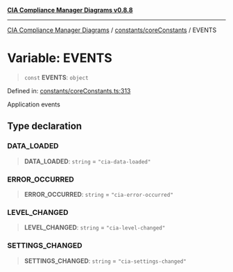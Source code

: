 [**CIA Compliance Manager Diagrams v0.8.8**](../../../README.md)

***

[CIA Compliance Manager Diagrams](../../../modules.md) / [constants/coreConstants](../README.md) / EVENTS

# Variable: EVENTS

> `const` **EVENTS**: `object`

Defined in: [constants/coreConstants.ts:313](https://github.com/Hack23/cia-compliance-manager/blob/283c1f3ddf6c7084b20c21176cda3bc5166ffcb9/src/constants/coreConstants.ts#L313)

Application events

## Type declaration

### DATA\_LOADED

> **DATA\_LOADED**: `string` = `"cia-data-loaded"`

### ERROR\_OCCURRED

> **ERROR\_OCCURRED**: `string` = `"cia-error-occurred"`

### LEVEL\_CHANGED

> **LEVEL\_CHANGED**: `string` = `"cia-level-changed"`

### SETTINGS\_CHANGED

> **SETTINGS\_CHANGED**: `string` = `"cia-settings-changed"`
